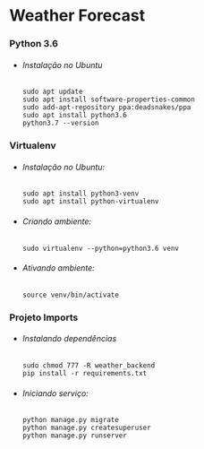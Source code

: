 # Weather Forecast
 
 ### Python 3.6
    
 - ###### Instalação no Ubuntu
       sudo apt update
       sudo apt install software-properties-common
       sudo add-apt-repository ppa:deadsnakes/ppa
       sudo apt install python3.6
       python3.7 --version

 ### Virtualenv

 - ###### Instalação no Ubuntu:
       sudo apt install python3-venv	
       sudo apt install python-virtualenv
 - ###### Criando ambiente:
       sudo virtualenv --python=python3.6 venv
 - ###### Ativando ambiente:
       source venv/bin/activate


 ### Projeto Imports

 - ###### Instalando dependências
       sudo chmod 777 -R weather_backend
       pip install -r requirements.txt
 - ###### Iniciando serviço:
       python manage.py migrate
       python manage.py createsuperuser
       python manage.py runserver
